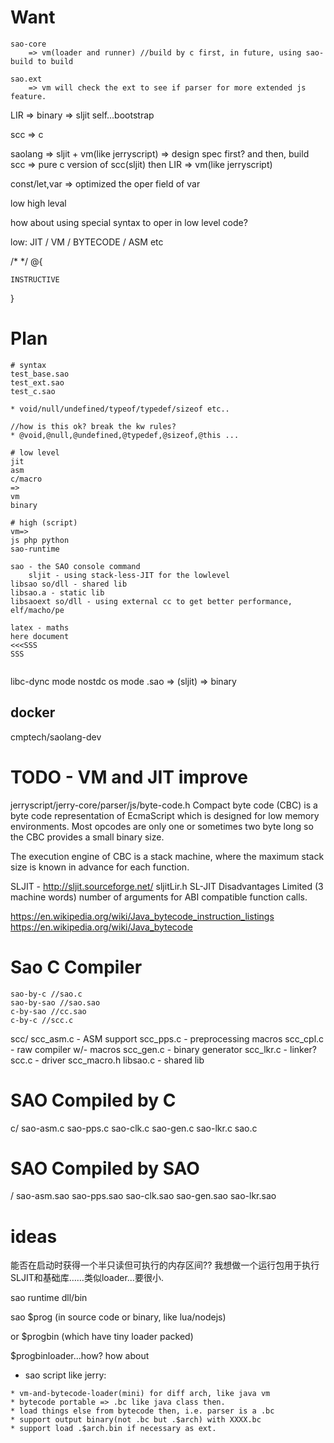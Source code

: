 # Want


```
sao-core
	=> vm(loader and runner) //build by c first, in future, using sao-build to build

sao.ext
	=> vm will check the ext to see if parser for more extended js feature.

```

LIR => binary => sljit self...bootstrap

scc => c

saolang => sljit + vm(like jerryscript)
  => design spec first?
	and then, build scc => pure c version of scc(sljit)
	then LIR => vm(like jerryscript)

const/let,var => optimized the oper field of var

low
high leval

how about
using special syntax to oper in low level code?

low: JIT / VM / BYTECODE / ASM etc

/*
*/
@<ASM-X86>{

	INSTRUCTIVE

}

# Plan

```
# syntax
test_base.sao
test_ext.sao
test_c.sao

* void/null/undefined/typeof/typedef/sizeof etc..

//how is this ok? break the kw rules?
* @void,@null,@undefined,@typedef,@sizeof,@this ...

# low level
jit
asm
c/macro
=>
vm
binary

# high (script)
vm=>
js php python
sao-runtime

sao - the SAO console command
	sljit - using stack-less-JIT for the lowlevel
libsao so/dll - shared lib
libsao.a - static lib
libsaoext so/dll - using external cc to get better performance, elf/macho/pe

latex - maths
here document
<<<SSS
SSS


```

libc-dync mode 
nostdc os mode
.sao => (sljit) => binary


## docker

cmptech/saolang-dev

# TODO - VM and JIT improve

jerryscript/jerry-core/parser/js/byte-code.h
 Compact byte code (CBC) is a byte code representation
 of EcmaScript which is designed for low memory
 environments. Most opcodes are only one or sometimes
 two byte long so the CBC provides a small binary size.

 The execution engine of CBC is a stack machine, where
 the maximum stack size is known in advance for each
 function.


SLJIT - http://sljit.sourceforge.net/
sljitLir.h
SL-JIT Disadvantages
Limited (3 machine words) number of arguments for ABI compatible function calls.


https://en.wikipedia.org/wiki/Java_bytecode_instruction_listings
https://en.wikipedia.org/wiki/Java_bytecode

# Sao C Compiler

```
sao-by-c //sao.c
sao-by-sao //sao.sao
c-by-sao //cc.sao
c-by-c //scc.c
```

scc/
	scc_asm.c   - ASM support
	scc_pps.c   - preprocessing macros
	scc_cpl.c   - raw compiler w/- macros
	scc_gen.c   - binary generator
	scc_lkr.c   - linker?
	scc.c       - driver
	scc_macro.h
	libsao.c      - shared lib

# SAO Compiled by C

c/
	sao-asm.c
	sao-pps.c
	sao-clk.c
	sao-gen.c
	sao-lkr.c
	sao.c

# SAO Compiled by SAO

/
	sao-asm.sao
	sao-pps.sao
	sao-clk.sao
	sao-gen.sao
	sao-lkr.sao


# ideas

能否在启动时获得一个半只读但可执行的内存区间??
我想做一个运行包用于执行SLJIT和基础库……类似loader...要很小.

sao runtime dll/bin

sao $prog (in source code or binary, like lua/nodejs)

or $progbin (which have tiny loader packed)

$progbinloader...how?
how about 

* sao script
like jerry:
```
* vm-and-bytecode-loader(mini) for diff arch, like java vm
* bytecode portable => .bc like java class then.
* load things else from bytecode then, i.e. parser is a .bc
* support output binary(not .bc but .$arch) with XXXX.bc
* support load .$arch.bin if necessary as ext.
```
